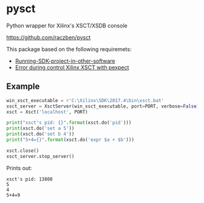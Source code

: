 # pysct
Python wrapper for Xilinx's XSCT/XSDB console

https://github.com/raczben/pysct

This package based on the following requiremets:
 - [Running-SDK-project-in-other-software][1]
 - [Error during control Xilinx XSCT with pexpect][2]
 
 
## Example

```python
win_xsct_executable = r'C:\Xilinx\SDK\2017.4\bin\xsct.bat'
xsct_server = XsctServer(win_xsct_executable, port=PORT, verbose=False)
xsct = Xsct('localhost', PORT)

print("xsct's pid: {}".format(xsct.do('pid')))
print(xsct.do('set a 5'))
print(xsct.do('set b 4'))
print("5+4={}".format(xsct.do('expr $a + $b')))

xsct.close()
xsct_server.stop_server()
```

Prints out:
```
xsct's pid: 13808
5
4
5+4=9

```
 
 
[1]: https://forums.xilinx.com/t5/Embedded-Development-Tools/Running-SDK-project-in-other-software/td-p/885535
[2]: https://stackoverflow.com/q/58733494/2506522